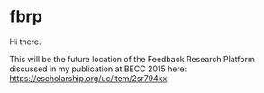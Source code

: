 # fbrp
Hi there.

This will be the future location of the Feedback Research Platform discussed in my publication at BECC 2015 here:
https://escholarship.org/uc/item/2sr794kx

